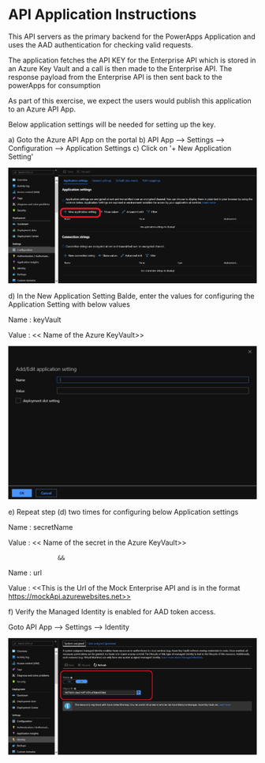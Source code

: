 # API Application Instructions
This API servers as the primary backend for the PowerApps Application and uses the AAD authentication for checking valid requests. 

The application fetches the API KEY for the Enterprise API which is stored in an Azure Key Vault and a call is then made to the Enterprise API. The response payload from the Enterprise API is then sent back to the powerApps for consumption

As part of this exercise, we expect the users would publish this application to an Azure API App.

Below application settings will be needed for setting up the key.

a) Goto the Azure API App on the portal
b) API App --> Settings --> Configuration --> Application Settings
c) Click on '+ New Application Setting'

![New Application Setting](Application%20setting.PNG)

d) In the New Application Setting Balde, enter the values for configuring the Application Setting with below values

Name :  keyVault

Value : << Name of the Azure KeyVault>>

![Application Setting](AddApplicationSetting.PNG)


e) Repeat step (d) two times for configuring below Application settings

Name :  secretName

Value : << Name of the secret in the  Azure KeyVault>>

                  &&

Name :  url

Value : <<This is the Url of the Mock Enterprise API and is in the format https://mockApi.azurewebsites.net>>
                  

f) Verify the Managed Identity is enabled for AAD token access.

  Goto API App --> Settings --> Identity  

![Managed Identity Verification](ManagedIdentityVerification.png)
